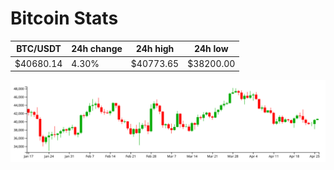 # Bitcoin Stats

BTC/USDT|24h change|24h high|24h low|
|---|---|---|---|
|$40680.14|4.30%|$40773.65|$38200.00|

<img src="./chart.svg">
